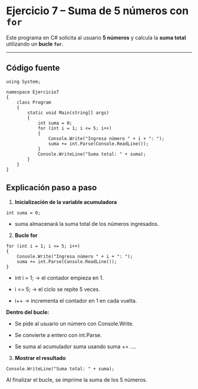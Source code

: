 #  Ejercicio 7 – Suma de 5 números con `for`

Este programa en C# solicita al usuario **5 números** y calcula la **suma total** utilizando un **bucle `for`**.

---

##  Código fuente

```
using System;

namespace Ejercicio7
{
    class Program
    {
        static void Main(string[] args)
        {
            int suma = 0;
            for (int i = 1; i <= 5; i++)
            {
                Console.Write("Ingresa número " + i + ": ");
                suma += int.Parse(Console.ReadLine());
            }
            Console.WriteLine("Suma total: " + suma);
        }
    }
}
```
## Explicación paso a paso
1. **Inicialización de la variable acumuladora**
```
int suma = 0;
```

- suma almacenará la suma total de los números ingresados.

2. **Bucle for**
```
for (int i = 1; i <= 5; i++)
{
    Console.Write("Ingresa número " + i + ": ");
    suma += int.Parse(Console.ReadLine());
}
```

- int i = 1; → el contador empieza en 1.

- i <= 5; → el ciclo se repite 5 veces.

- i++ → incrementa el contador en 1 en cada vuelta.

**Dentro del bucle:**

- Se pide al usuario un número con Console.Write.
- Se convierte a entero con int.Parse.

- Se suma al acumulador suma usando suma += ....

3. **Mostrar el resultado**
```
Console.WriteLine("Suma total: " + suma);
```

Al finalizar el bucle, se imprime la suma de los 5 números.